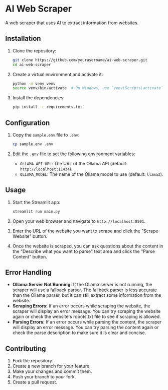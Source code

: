 # AI Web Scraper

A web scraper that uses AI to extract information from websites.

## Installation

1.  Clone the repository:
    ```bash
    git clone https://github.com/yourusername/ai-web-scraper.git
    cd ai-web-scraper
    ```

2.  Create a virtual environment and activate it:
    ```bash
    python -m venv venv
    source venv/bin/activate  # On Windows, use `venv\Scripts\activate`
    ```

3.  Install the dependencies:
    ```bash
    pip install -r requirements.txt
    ```

## Configuration

1.  Copy the `sample.env` file to `.env`:
    ```bash
    cp sample.env .env
    ```

2.  Edit the `.env` file to set the following environment variables:
    *   `OLLAMA_API_URL`: The URL of the Ollama API (default: `http://localhost:11434`).
    *   `OLLAMA_MODEL`: The name of the Ollama model to use (default: `llama3`).

## Usage

1.  Start the Streamlit app:
    ```bash
    streamlit run main.py
    ```

2.  Open your web browser and navigate to `http://localhost:8501`.

3.  Enter the URL of the website you want to scrape and click the "Scrape Website" button.

4.  Once the website is scraped, you can ask questions about the content in the "Describe what you want to parse" text area and click the "Parse Content" button.

## Error Handling

*   **Ollama Server Not Running:** If the Ollama server is not running, the scraper will use a fallback parser. The fallback parser is less accurate than the Ollama parser, but it can still extract some information from the website.
*   **Scraping Errors:** If an error occurs while scraping the website, the scraper will display an error message. You can try scraping the website again or check the website's robots.txt file to see if scraping is allowed.
*   **Parsing Errors:** If an error occurs while parsing the content, the scraper will display an error message. You can try parsing the content again or check the parse description to make sure it is clear and concise.

## Contributing

1.  Fork the repository.
2.  Create a new branch for your feature.
3.  Make your changes and commit them.
4.  Push your branch to your fork.
5.  Create a pull request.
